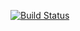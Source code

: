 [![Build Status](https://travis-ci.org/crywolfe/thanks-gerald.svg?branch=master)](https://travis-ci.org/crywolfe/thanks-gerald)
